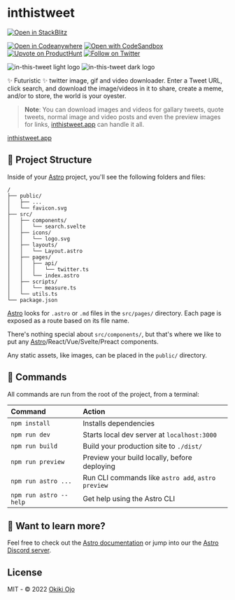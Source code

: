 # inthistweet

[![Open in StackBlitz](https://developer.stackblitz.com/img/open_in_stackblitz.svg)](https://stackblitz.com/github/okikio/inthistweet)

[![Open in Codeanywhere](https://codeanywhere.com/img/open-in-codeanywhere-btn.svg)](https://app.codeanywhere.com/#https://github.com/okikio/inthistweet)
[![Open with CodeSandbox](https://assets.codesandbox.io/github/button-edit-lime.svg)](https://codesandbox.io/s/github/okikio/inthistweet)
[![Upvote on ProductHunt](./public/product-hunt-badge-dark.svg)](https://www.producthunt.com/posts/in-this-tweet?utm_source=badge-featured&utm_medium=badge&utm_souce=badge-in-this-tweet)
[![Follow on Twitter](./public/twitter-badge-dark.svg)](https://twitter.com/@inthistweet_dev)

<!-- ![Upvote on ProductHunt(./public/product-hunt-badge-dark.svg#gh-dark-mode-only) -->
<!-- ![Follow on Twitter](./public/twitter-badge-dark.svg#gh-dark-mode-only) -->

![in-this-tweet light logo](public/logo-full-light.svg#gh-light-mode-only)
![in-this-tweet dark logo](public/logo-full-dark.svg#gh-dark-mode-only)

✨ Futuristic ✨ twitter image, gif and video downloader. 
Enter a Tweet URL, click search, and download the image/videos in it to share, create a meme, and/or to store, the world is your oyester. 

> **Note**: You can download images and videos for gallary tweets, quote tweets, normal image and video posts and even the preview images for links, [inthistweet.app](https://inthistweet.app) can handle it all.

[inthistweet.app](https://inthistweet.app)

## 🚀 Project Structure

Inside of your [Astro](https://astro.build) project, you'll see the following folders and files:

```
/
├── public/
│   ├── ...
│   └── favicon.svg
├── src/
│   ├── components/
│   │   └── search.svelte
│   ├── icons/
│   │   └── logo.svg
│   ├── layouts/
│   │   └── Layout.astro
│   ├── pages/
│   │   ├── api/
│   │   │   └── twitter.ts
│   │   └── index.astro
│   ├── scripts/
│   │   └── measure.ts
│   └── utils.ts
└── package.json
```

[Astro](https://astro.build) looks for `.astro` or `.md` files in the `src/pages/` directory. Each page is exposed as a route based on its file name.

There's nothing special about `src/components/`, but that's where we like to put any [Astro](https://astro.build)/React/Vue/Svelte/Preact components.

Any static assets, like images, can be placed in the `public/` directory.

## 🧞 Commands

All commands are run from the root of the project, from a terminal:

| Command                | Action                                             |
| :--------------------- | :------------------------------------------------- |
| `npm install`          | Installs dependencies                              |
| `npm run dev`          | Starts local dev server at `localhost:3000`        |
| `npm run build`        | Build your production site to `./dist/`            |
| `npm run preview`      | Preview your build locally, before deploying       |
| `npm run astro ...`    | Run CLI commands like `astro add`, `astro preview` |
| `npm run astro --help` | Get help using the Astro CLI                       |

## 👀 Want to learn more?

Feel free to check out the [Astro documentation](https://docs.astro.build) or jump into our the [Astro Discord server](https://astro.build/chat).

## License

MIT - © 2022 [Okiki Ojo](https://okikio.dev)
